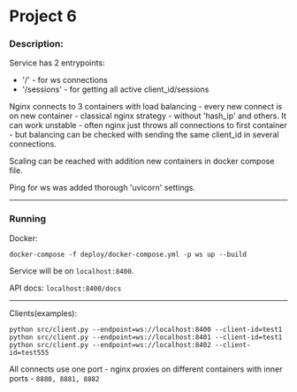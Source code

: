 # Project 6

### Description:

Service has 2 entrypoints:
- '/' - for ws connections
- '/sessions' - for getting all active client_id/sessions 

Nginx connects to 3 containers with load balancing - every new
  connect is on new container - classical nginx strategy - without 'hash_ip' and others.
It can work unstable -
often nginx just throws all connections to first container - 
but balancing can be checked with sending the same client_id in several connections.

Scaling can be reached with addition new containers in docker compose file. 

Ping for ws was added thorough 'uvicorn' settings.

---

### Running

Docker:

```
docker-compose -f deploy/docker-compose.yml -p ws up --build
```
Service will be on `localhost:8400`. 

API docs: `localhost:8400/docs`

---
Clients(examples):

```
python src/client.py --endpoint=ws://localhost:8400 --client-id=test1
python src/client.py --endpoint=ws://localhost:8401 --client-id=test1
python src/client.py --endpoint=ws://localhost:8402 --client-id=test555
```

All connects use one port - nginx proxies on different containers with inner ports - `8880, 8881, 8882`  
